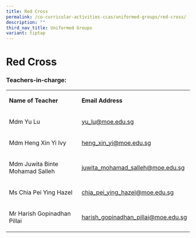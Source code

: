 ```yaml
---
title: Red Cross
permalink: /co-curricular-activities-ccas/uniformed-groups/red-cross/
description: ""
third_nav_title: Uniformed Groups
variant: tiptap
---
```

<h1><strong>Red Cross</strong></h1>
<h3>Teachers-in-charge:</h3>
<table style="minWidth: 50px">
<colgroup>
<col>
<col>
</colgroup>
<tbody>
<tr>
<td rowspan="1" colspan="1">
<p><strong>Name of Teacher</strong>
</p>
</td>
<td rowspan="1" colspan="1">
<p><strong>Email Address</strong>
</p>
</td>
</tr>
<tr>
<td rowspan="1" colspan="1">
<p>Mdm Yu Lu</p>
</td>
<td rowspan="1" colspan="1">
<p><a href="mailto:yu_lu@moe.edu.sg" rel="noopener noreferrer nofollow" target="_blank">yu_lu@moe.edu.sg</a>
</p>
</td>
</tr>
<tr>
<td rowspan="1" colspan="1">
<p>Mdm Heng Xin Yi Ivy</p>
</td>
<td rowspan="1" colspan="1">
<p><a href="mailto:heng_xin_yi@moe.edu.sg" rel="noopener noreferrer nofollow" target="_blank">heng_xin_yi@moe.edu.sg</a>
</p>
</td>
</tr>
<tr>
<td rowspan="1" colspan="1">
<p>Mdm Juwita Binte Mohamad Salleh</p>
</td>
<td rowspan="1" colspan="1">
<p><a href="mailto:juwita_mohamad_salleh@moe.edu.sg" rel="noopener noreferrer nofollow" target="_blank">juwita_mohamad_salleh@moe.edu.sg</a>
</p>
</td>
</tr>
<tr>
<td rowspan="1" colspan="1">
<p>Ms Chia Pei Ying Hazel</p>
</td>
<td rowspan="1" colspan="1">
<p><a href="mailto:chia_pei_ying_hazel@moe.edu.sg" rel="noopener noreferrer nofollow" target="_blank">chia_pei_ying_hazel@moe.edu.sg</a>
</p>
</td>
</tr>
<tr>
<td rowspan="1" colspan="1">
<p>Mr Harish Gopinadhan Pillai</p>
</td>
<td rowspan="1" colspan="1">
<p><a href="mailto:harish_gopinadhan_pillai@moe.edu.sg" rel="noopener noreferrer nofollow" target="_blank">harish_gopinadhan_pillai@moe.edu.sg</a>
</p>
</td>
</tr>
</tbody>
</table>
<p></p>
